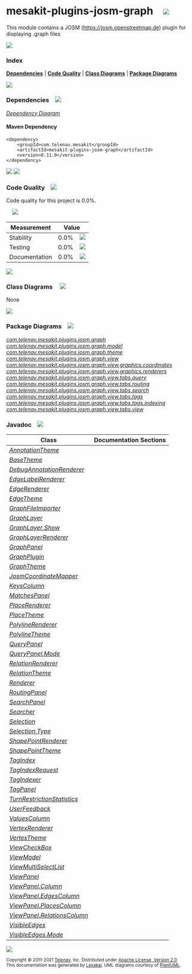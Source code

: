 [//]: # (start-user-text)



[//]: # (end-user-text)

# mesakit-plugins-josm-graph &nbsp;&nbsp; <img src="https://telenav.github.io/telenav-assets/images/icons/puzzle-32.png" srcset="https://telenav.github.io/telenav-assets/images/icons/puzzle-32-2x.png 2x"/>

This module contains a JOSM (https://josm.openstreetmap.de) plugin for displaying .graph files

<img src="https://telenav.github.io/telenav-assets/images/separators/horizontal-line-512.png" srcset="https://telenav.github.io/telenav-assets/images/separators/horizontal-line-512-2x.png 2x"/>

### Index



[**Dependencies**](#dependencies) | [**Code Quality**](#code-quality) | [**Class Diagrams**](#class-diagrams) | [**Package Diagrams**](#package-diagrams)

<img src="https://telenav.github.io/telenav-assets/images/separators/horizontal-line-512.png" srcset="https://telenav.github.io/telenav-assets/images/separators/horizontal-line-512-2x.png 2x"/>

### Dependencies <a name="dependencies"></a> &nbsp;&nbsp; <img src="https://telenav.github.io/telenav-assets/images/icons/dependencies-32.png" srcset="https://telenav.github.io/telenav-assets/images/icons/dependencies-32-2x.png 2x"/>

[*Dependency Diagram*](https://www.mesakit.org/0.11.0/lexakai/mesakit-extensions/mesakit-plugins/josm/graph/documentation/diagrams/dependencies.svg)

#### Maven Dependency

    <dependency>
        <groupId>com.telenav.mesakit</groupId>
        <artifactId>mesakit-plugins-josm-graph</artifactId>
        <version>0.11.0</version>
    </dependency>

<img src="https://telenav.github.io/telenav-assets/images/separators/horizontal-line-128.png" srcset="https://telenav.github.io/telenav-assets/images/separators/horizontal-line-128-2x.png 2x"/>

[//]: # (start-user-text)



[//]: # (end-user-text)

<img src="https://telenav.github.io/telenav-assets/images/separators/horizontal-line-128.png" srcset="https://telenav.github.io/telenav-assets/images/separators/horizontal-line-128-2x.png 2x"/>

### Code Quality <a name="code-quality"></a> &nbsp;&nbsp; <img src="https://telenav.github.io/telenav-assets/images/icons/ruler-32.png" srcset="https://telenav.github.io/telenav-assets/images/icons/ruler-32-2x.png 2x"/>

Code quality for this project is 0.0%.  
  
&nbsp; &nbsp; <img src="https://telenav.github.io/telenav-assets/images/meters/meter-0-96.png" srcset="https://telenav.github.io/telenav-assets/images/meters/meter-0-96-2x.png 2x"/>

| Measurement   | Value                    |
|---------------|--------------------------|
| Stability     | 0.0%&nbsp; &nbsp; <img src="https://telenav.github.io/telenav-assets/images/meters/meter-0-96.png" srcset="https://telenav.github.io/telenav-assets/images/meters/meter-0-96-2x.png 2x"/>     |
| Testing       | 0.0%&nbsp; &nbsp; <img src="https://telenav.github.io/telenav-assets/images/meters/meter-0-96.png" srcset="https://telenav.github.io/telenav-assets/images/meters/meter-0-96-2x.png 2x"/>       |
| Documentation | 0.0%&nbsp; &nbsp; <img src="https://telenav.github.io/telenav-assets/images/meters/meter-0-96.png" srcset="https://telenav.github.io/telenav-assets/images/meters/meter-0-96-2x.png 2x"/> |

<img src="https://telenav.github.io/telenav-assets/images/separators/horizontal-line-128.png" srcset="https://telenav.github.io/telenav-assets/images/separators/horizontal-line-128-2x.png 2x"/>

### Class Diagrams <a name="class-diagrams"></a> &nbsp; &nbsp; <img src="https://telenav.github.io/telenav-assets/images/icons/diagram-40.png" srcset="https://telenav.github.io/telenav-assets/images/icons/diagram-40-2x.png 2x"/>

None

<img src="https://telenav.github.io/telenav-assets/images/separators/horizontal-line-128.png" srcset="https://telenav.github.io/telenav-assets/images/separators/horizontal-line-128-2x.png 2x"/>

### Package Diagrams <a name="package-diagrams"></a> &nbsp;&nbsp; <img src="https://telenav.github.io/telenav-assets/images/icons/box-24.png" srcset="https://telenav.github.io/telenav-assets/images/icons/box-24-2x.png 2x"/>

[*com.telenav.mesakit.plugins.josm.graph*](https://www.mesakit.org/0.11.0/lexakai/mesakit-extensions/mesakit-plugins/josm/graph/documentation/diagrams/com.telenav.mesakit.plugins.josm.graph.svg)  
[*com.telenav.mesakit.plugins.josm.graph.model*](https://www.mesakit.org/0.11.0/lexakai/mesakit-extensions/mesakit-plugins/josm/graph/documentation/diagrams/com.telenav.mesakit.plugins.josm.graph.model.svg)  
[*com.telenav.mesakit.plugins.josm.graph.theme*](https://www.mesakit.org/0.11.0/lexakai/mesakit-extensions/mesakit-plugins/josm/graph/documentation/diagrams/com.telenav.mesakit.plugins.josm.graph.theme.svg)  
[*com.telenav.mesakit.plugins.josm.graph.view*](https://www.mesakit.org/0.11.0/lexakai/mesakit-extensions/mesakit-plugins/josm/graph/documentation/diagrams/com.telenav.mesakit.plugins.josm.graph.view.svg)  
[*com.telenav.mesakit.plugins.josm.graph.view.graphics.coordinates*](https://www.mesakit.org/0.11.0/lexakai/mesakit-extensions/mesakit-plugins/josm/graph/documentation/diagrams/com.telenav.mesakit.plugins.josm.graph.view.graphics.coordinates.svg)  
[*com.telenav.mesakit.plugins.josm.graph.view.graphics.renderers*](https://www.mesakit.org/0.11.0/lexakai/mesakit-extensions/mesakit-plugins/josm/graph/documentation/diagrams/com.telenav.mesakit.plugins.josm.graph.view.graphics.renderers.svg)  
[*com.telenav.mesakit.plugins.josm.graph.view.tabs.query*](https://www.mesakit.org/0.11.0/lexakai/mesakit-extensions/mesakit-plugins/josm/graph/documentation/diagrams/com.telenav.mesakit.plugins.josm.graph.view.tabs.query.svg)  
[*com.telenav.mesakit.plugins.josm.graph.view.tabs.routing*](https://www.mesakit.org/0.11.0/lexakai/mesakit-extensions/mesakit-plugins/josm/graph/documentation/diagrams/com.telenav.mesakit.plugins.josm.graph.view.tabs.routing.svg)  
[*com.telenav.mesakit.plugins.josm.graph.view.tabs.search*](https://www.mesakit.org/0.11.0/lexakai/mesakit-extensions/mesakit-plugins/josm/graph/documentation/diagrams/com.telenav.mesakit.plugins.josm.graph.view.tabs.search.svg)  
[*com.telenav.mesakit.plugins.josm.graph.view.tabs.tags*](https://www.mesakit.org/0.11.0/lexakai/mesakit-extensions/mesakit-plugins/josm/graph/documentation/diagrams/com.telenav.mesakit.plugins.josm.graph.view.tabs.tags.svg)  
[*com.telenav.mesakit.plugins.josm.graph.view.tabs.tags.indexing*](https://www.mesakit.org/0.11.0/lexakai/mesakit-extensions/mesakit-plugins/josm/graph/documentation/diagrams/com.telenav.mesakit.plugins.josm.graph.view.tabs.tags.indexing.svg)  
[*com.telenav.mesakit.plugins.josm.graph.view.tabs.view*](https://www.mesakit.org/0.11.0/lexakai/mesakit-extensions/mesakit-plugins/josm/graph/documentation/diagrams/com.telenav.mesakit.plugins.josm.graph.view.tabs.view.svg)

### Javadoc <a name="code-quality"></a> &nbsp;&nbsp; <img src="https://telenav.github.io/telenav-assets/images/icons/books-24.png" srcset="https://telenav.github.io/telenav-assets/images/icons/books-24-2x.png 2x"/>

| Class | Documentation Sections  |
|-------|-------------------------|
| [*AnnotationTheme*](https://www.mesakit.org/0.11.0/javadoc/mesakit-extensions/mesakit-plugins-josm-graph/com/telenav/mesakit/plugins/josm/graph/theme/AnnotationTheme.html) |  |  
| [*BaseTheme*](https://www.mesakit.org/0.11.0/javadoc/mesakit-extensions/mesakit-plugins-josm-graph/com/telenav/mesakit/plugins/josm/graph/theme/BaseTheme.html) |  |  
| [*DebugAnnotationRenderer*](https://www.mesakit.org/0.11.0/javadoc/mesakit-extensions/mesakit-plugins-josm-graph/com/telenav/mesakit/plugins/josm/graph/view/graphics/renderers/DebugAnnotationRenderer.html) |  |  
| [*EdgeLabelRenderer*](https://www.mesakit.org/0.11.0/javadoc/mesakit-extensions/mesakit-plugins-josm-graph/com/telenav/mesakit/plugins/josm/graph/view/graphics/renderers/EdgeLabelRenderer.html) |  |  
| [*EdgeRenderer*](https://www.mesakit.org/0.11.0/javadoc/mesakit-extensions/mesakit-plugins-josm-graph/com/telenav/mesakit/plugins/josm/graph/view/graphics/renderers/EdgeRenderer.html) |  |  
| [*EdgeTheme*](https://www.mesakit.org/0.11.0/javadoc/mesakit-extensions/mesakit-plugins-josm-graph/com/telenav/mesakit/plugins/josm/graph/theme/EdgeTheme.html) |  |  
| [*GraphFileImporter*](https://www.mesakit.org/0.11.0/javadoc/mesakit-extensions/mesakit-plugins-josm-graph/com/telenav/mesakit/plugins/josm/graph/GraphFileImporter.html) |  |  
| [*GraphLayer*](https://www.mesakit.org/0.11.0/javadoc/mesakit-extensions/mesakit-plugins-josm-graph/com/telenav/mesakit/plugins/josm/graph/view/GraphLayer.html) |  |  
| [*GraphLayer.Show*](https://www.mesakit.org/0.11.0/javadoc/mesakit-extensions/mesakit-plugins-josm-graph/com/telenav/mesakit/plugins/josm/graph/view/GraphLayer.Show.html) |  |  
| [*GraphLayerRenderer*](https://www.mesakit.org/0.11.0/javadoc/mesakit-extensions/mesakit-plugins-josm-graph/com/telenav/mesakit/plugins/josm/graph/view/GraphLayerRenderer.html) |  |  
| [*GraphPanel*](https://www.mesakit.org/0.11.0/javadoc/mesakit-extensions/mesakit-plugins-josm-graph/com/telenav/mesakit/plugins/josm/graph/view/GraphPanel.html) |  |  
| [*GraphPlugin*](https://www.mesakit.org/0.11.0/javadoc/mesakit-extensions/mesakit-plugins-josm-graph/com/telenav/mesakit/plugins/josm/graph/GraphPlugin.html) |  |  
| [*GraphTheme*](https://www.mesakit.org/0.11.0/javadoc/mesakit-extensions/mesakit-plugins-josm-graph/com/telenav/mesakit/plugins/josm/graph/theme/GraphTheme.html) |  |  
| [*JosmCoordinateMapper*](https://www.mesakit.org/0.11.0/javadoc/mesakit-extensions/mesakit-plugins-josm-graph/com/telenav/mesakit/plugins/josm/graph/view/graphics/coordinates/JosmCoordinateMapper.html) |  |  
| [*KeysColumn*](https://www.mesakit.org/0.11.0/javadoc/mesakit-extensions/mesakit-plugins-josm-graph/com/telenav/mesakit/plugins/josm/graph/view/tabs/tags/KeysColumn.html) |  |  
| [*MatchesPanel*](https://www.mesakit.org/0.11.0/javadoc/mesakit-extensions/mesakit-plugins-josm-graph/com/telenav/mesakit/plugins/josm/graph/view/tabs/query/MatchesPanel.html) |  |  
| [*PlaceRenderer*](https://www.mesakit.org/0.11.0/javadoc/mesakit-extensions/mesakit-plugins-josm-graph/com/telenav/mesakit/plugins/josm/graph/view/graphics/renderers/PlaceRenderer.html) |  |  
| [*PlaceTheme*](https://www.mesakit.org/0.11.0/javadoc/mesakit-extensions/mesakit-plugins-josm-graph/com/telenav/mesakit/plugins/josm/graph/theme/PlaceTheme.html) |  |  
| [*PolylineRenderer*](https://www.mesakit.org/0.11.0/javadoc/mesakit-extensions/mesakit-plugins-josm-graph/com/telenav/mesakit/plugins/josm/graph/view/graphics/renderers/PolylineRenderer.html) |  |  
| [*PolylineTheme*](https://www.mesakit.org/0.11.0/javadoc/mesakit-extensions/mesakit-plugins-josm-graph/com/telenav/mesakit/plugins/josm/graph/theme/PolylineTheme.html) |  |  
| [*QueryPanel*](https://www.mesakit.org/0.11.0/javadoc/mesakit-extensions/mesakit-plugins-josm-graph/com/telenav/mesakit/plugins/josm/graph/view/tabs/query/QueryPanel.html) |  |  
| [*QueryPanel.Mode*](https://www.mesakit.org/0.11.0/javadoc/mesakit-extensions/mesakit-plugins-josm-graph/com/telenav/mesakit/plugins/josm/graph/view/tabs/query/QueryPanel.Mode.html) |  |  
| [*RelationRenderer*](https://www.mesakit.org/0.11.0/javadoc/mesakit-extensions/mesakit-plugins-josm-graph/com/telenav/mesakit/plugins/josm/graph/view/graphics/renderers/RelationRenderer.html) |  |  
| [*RelationTheme*](https://www.mesakit.org/0.11.0/javadoc/mesakit-extensions/mesakit-plugins-josm-graph/com/telenav/mesakit/plugins/josm/graph/theme/RelationTheme.html) |  |  
| [*Renderer*](https://www.mesakit.org/0.11.0/javadoc/mesakit-extensions/mesakit-plugins-josm-graph/com/telenav/mesakit/plugins/josm/graph/view/graphics/renderers/Renderer.html) |  |  
| [*RoutingPanel*](https://www.mesakit.org/0.11.0/javadoc/mesakit-extensions/mesakit-plugins-josm-graph/com/telenav/mesakit/plugins/josm/graph/view/tabs/routing/RoutingPanel.html) |  |  
| [*SearchPanel*](https://www.mesakit.org/0.11.0/javadoc/mesakit-extensions/mesakit-plugins-josm-graph/com/telenav/mesakit/plugins/josm/graph/view/tabs/search/SearchPanel.html) |  |  
| [*Searcher*](https://www.mesakit.org/0.11.0/javadoc/mesakit-extensions/mesakit-plugins-josm-graph/com/telenav/mesakit/plugins/josm/graph/view/tabs/search/Searcher.html) |  |  
| [*Selection*](https://www.mesakit.org/0.11.0/javadoc/mesakit-extensions/mesakit-plugins-josm-graph/com/telenav/mesakit/plugins/josm/graph/model/Selection.html) |  |  
| [*Selection.Type*](https://www.mesakit.org/0.11.0/javadoc/mesakit-extensions/mesakit-plugins-josm-graph/com/telenav/mesakit/plugins/josm/graph/model/Selection.Type.html) |  |  
| [*ShapePointRenderer*](https://www.mesakit.org/0.11.0/javadoc/mesakit-extensions/mesakit-plugins-josm-graph/com/telenav/mesakit/plugins/josm/graph/view/graphics/renderers/ShapePointRenderer.html) |  |  
| [*ShapePointTheme*](https://www.mesakit.org/0.11.0/javadoc/mesakit-extensions/mesakit-plugins-josm-graph/com/telenav/mesakit/plugins/josm/graph/theme/ShapePointTheme.html) |  |  
| [*TagIndex*](https://www.mesakit.org/0.11.0/javadoc/mesakit-extensions/mesakit-plugins-josm-graph/com/telenav/mesakit/plugins/josm/graph/view/tabs/tags/indexing/TagIndex.html) |  |  
| [*TagIndexRequest*](https://www.mesakit.org/0.11.0/javadoc/mesakit-extensions/mesakit-plugins-josm-graph/com/telenav/mesakit/plugins/josm/graph/view/tabs/tags/indexing/TagIndexRequest.html) |  |  
| [*TagIndexer*](https://www.mesakit.org/0.11.0/javadoc/mesakit-extensions/mesakit-plugins-josm-graph/com/telenav/mesakit/plugins/josm/graph/view/tabs/tags/indexing/TagIndexer.html) |  |  
| [*TagPanel*](https://www.mesakit.org/0.11.0/javadoc/mesakit-extensions/mesakit-plugins-josm-graph/com/telenav/mesakit/plugins/josm/graph/view/tabs/tags/TagPanel.html) |  |  
| [*TurnRestrictionStatistics*](https://www.mesakit.org/0.11.0/javadoc/mesakit-extensions/mesakit-plugins-josm-graph/com/telenav/mesakit/plugins/josm/graph/view/tabs/search/TurnRestrictionStatistics.html) |  |  
| [*UserFeedback*](https://www.mesakit.org/0.11.0/javadoc/mesakit-extensions/mesakit-plugins-josm-graph/com/telenav/mesakit/plugins/josm/graph/view/tabs/search/UserFeedback.html) |  |  
| [*ValuesColumn*](https://www.mesakit.org/0.11.0/javadoc/mesakit-extensions/mesakit-plugins-josm-graph/com/telenav/mesakit/plugins/josm/graph/view/tabs/tags/ValuesColumn.html) |  |  
| [*VertexRenderer*](https://www.mesakit.org/0.11.0/javadoc/mesakit-extensions/mesakit-plugins-josm-graph/com/telenav/mesakit/plugins/josm/graph/view/graphics/renderers/VertexRenderer.html) |  |  
| [*VertexTheme*](https://www.mesakit.org/0.11.0/javadoc/mesakit-extensions/mesakit-plugins-josm-graph/com/telenav/mesakit/plugins/josm/graph/theme/VertexTheme.html) |  |  
| [*ViewCheckBox*](https://www.mesakit.org/0.11.0/javadoc/mesakit-extensions/mesakit-plugins-josm-graph/com/telenav/mesakit/plugins/josm/graph/view/tabs/view/ViewCheckBox.html) |  |  
| [*ViewModel*](https://www.mesakit.org/0.11.0/javadoc/mesakit-extensions/mesakit-plugins-josm-graph/com/telenav/mesakit/plugins/josm/graph/model/ViewModel.html) |  |  
| [*ViewMultiSelectList*](https://www.mesakit.org/0.11.0/javadoc/mesakit-extensions/mesakit-plugins-josm-graph/com/telenav/mesakit/plugins/josm/graph/view/tabs/view/ViewMultiSelectList.html) |  |  
| [*ViewPanel*](https://www.mesakit.org/0.11.0/javadoc/mesakit-extensions/mesakit-plugins-josm-graph/com/telenav/mesakit/plugins/josm/graph/view/tabs/view/ViewPanel.html) |  |  
| [*ViewPanel.Column*](https://www.mesakit.org/0.11.0/javadoc/mesakit-extensions/mesakit-plugins-josm-graph/com/telenav/mesakit/plugins/josm/graph/view/tabs/view/ViewPanel.Column.html) |  |  
| [*ViewPanel.EdgesColumn*](https://www.mesakit.org/0.11.0/javadoc/mesakit-extensions/mesakit-plugins-josm-graph/com/telenav/mesakit/plugins/josm/graph/view/tabs/view/ViewPanel.EdgesColumn.html) |  |  
| [*ViewPanel.PlacesColumn*](https://www.mesakit.org/0.11.0/javadoc/mesakit-extensions/mesakit-plugins-josm-graph/com/telenav/mesakit/plugins/josm/graph/view/tabs/view/ViewPanel.PlacesColumn.html) |  |  
| [*ViewPanel.RelationsColumn*](https://www.mesakit.org/0.11.0/javadoc/mesakit-extensions/mesakit-plugins-josm-graph/com/telenav/mesakit/plugins/josm/graph/view/tabs/view/ViewPanel.RelationsColumn.html) |  |  
| [*VisibleEdges*](https://www.mesakit.org/0.11.0/javadoc/mesakit-extensions/mesakit-plugins-josm-graph/com/telenav/mesakit/plugins/josm/graph/model/VisibleEdges.html) |  |  
| [*VisibleEdges.Mode*](https://www.mesakit.org/0.11.0/javadoc/mesakit-extensions/mesakit-plugins-josm-graph/com/telenav/mesakit/plugins/josm/graph/model/VisibleEdges.Mode.html) |  |  

[//]: # (start-user-text)



[//]: # (end-user-text)

<img src="https://telenav.github.io/telenav-assets/images/separators/horizontal-line-512.png" srcset="https://telenav.github.io/telenav-assets/images/separators/horizontal-line-512-2x.png 2x"/>

<sub>Copyright &#169; 2011-2021 [Telenav](https://telenav.com), Inc. Distributed under [Apache License, Version 2.0](LICENSE)</sub>  
<sub>This documentation was generated by [Lexakai](https://lexakai.org). UML diagrams courtesy of [PlantUML](https://plantuml.com).</sub>
